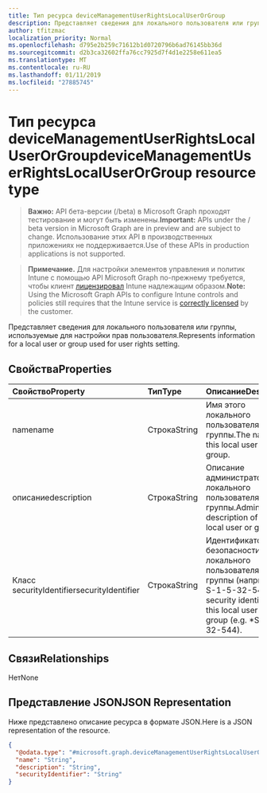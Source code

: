 ```yaml
---
title: Тип ресурса deviceManagementUserRightsLocalUserOrGroup
description: Представляет сведения для локального пользователя или группы, используемые для настройки прав пользователя.
author: tfitzmac
localization_priority: Normal
ms.openlocfilehash: d795e2b259c71612b1d0720796b6ad76145bb36d
ms.sourcegitcommit: d2b3ca32602ffa76cc7925d7f4d1e2258e611ea5
ms.translationtype: MT
ms.contentlocale: ru-RU
ms.lasthandoff: 01/11/2019
ms.locfileid: "27885745"
---
```

# <a name="devicemanagementuserrightslocaluserorgroup-resource-type"></a><span data-ttu-id="3a498-103">Тип ресурса deviceManagementUserRightsLocalUserOrGroup</span><span class="sxs-lookup"><span data-stu-id="3a498-103">deviceManagementUserRightsLocalUserOrGroup resource type</span></span>

> <span data-ttu-id="3a498-104">**Важно:** API бета-версии (/beta) в Microsoft Graph проходят тестирование и могут быть изменены.</span><span class="sxs-lookup"><span data-stu-id="3a498-104">**Important:** APIs under the / beta version in Microsoft Graph are in preview and are subject to change.</span></span> <span data-ttu-id="3a498-105">Использование этих API в производственных приложениях не поддерживается.</span><span class="sxs-lookup"><span data-stu-id="3a498-105">Use of these APIs in production applications is not supported.</span></span>

> <span data-ttu-id="3a498-106">**Примечание.** Для настройки элементов управления и политик Intune с помощью API Microsoft Graph по-прежнему требуется, чтобы клиент [лицензировал](https://go.microsoft.com/fwlink/?linkid=839381) Intune надлежащим образом.</span><span class="sxs-lookup"><span data-stu-id="3a498-106">**Note:** Using the Microsoft Graph APIs to configure Intune controls and policies still requires that the Intune service is [correctly licensed](https://go.microsoft.com/fwlink/?linkid=839381) by the customer.</span></span>

<span data-ttu-id="3a498-107">Представляет сведения для локального пользователя или группы, используемые для настройки прав пользователя.</span><span class="sxs-lookup"><span data-stu-id="3a498-107">Represents information for a local user or group used for user rights setting.</span></span>
## <a name="properties"></a><span data-ttu-id="3a498-108">Свойства</span><span class="sxs-lookup"><span data-stu-id="3a498-108">Properties</span></span>
|<span data-ttu-id="3a498-109">Свойство</span><span class="sxs-lookup"><span data-stu-id="3a498-109">Property</span></span>|<span data-ttu-id="3a498-110">Тип</span><span class="sxs-lookup"><span data-stu-id="3a498-110">Type</span></span>|<span data-ttu-id="3a498-111">Описание</span><span class="sxs-lookup"><span data-stu-id="3a498-111">Description</span></span>|
|:---|:---|:---|
|<span data-ttu-id="3a498-112">name</span><span class="sxs-lookup"><span data-stu-id="3a498-112">name</span></span>|<span data-ttu-id="3a498-113">Строка</span><span class="sxs-lookup"><span data-stu-id="3a498-113">String</span></span>|<span data-ttu-id="3a498-114">Имя этого локального пользователя или группы.</span><span class="sxs-lookup"><span data-stu-id="3a498-114">The name of this local user or group.</span></span>|
|<span data-ttu-id="3a498-115">описание</span><span class="sxs-lookup"><span data-stu-id="3a498-115">description</span></span>|<span data-ttu-id="3a498-116">Строка</span><span class="sxs-lookup"><span data-stu-id="3a498-116">String</span></span>|<span data-ttu-id="3a498-117">Описание администратора локального пользователя или группы.</span><span class="sxs-lookup"><span data-stu-id="3a498-117">Admin’s description of this local user or group.</span></span>|
|<span data-ttu-id="3a498-118">Класс securityIdentifier</span><span class="sxs-lookup"><span data-stu-id="3a498-118">securityIdentifier</span></span>|<span data-ttu-id="3a498-119">Строка</span><span class="sxs-lookup"><span data-stu-id="3a498-119">String</span></span>|<span data-ttu-id="3a498-120">Идентификатор безопасности этого локального пользователя или группы (например \* S-1-5-32-544).</span><span class="sxs-lookup"><span data-stu-id="3a498-120">The security identifier of this local user or group (e.g. \*S-1-5-32-544).</span></span>|

## <a name="relationships"></a><span data-ttu-id="3a498-121">Связи</span><span class="sxs-lookup"><span data-stu-id="3a498-121">Relationships</span></span>
<span data-ttu-id="3a498-122">Нет</span><span class="sxs-lookup"><span data-stu-id="3a498-122">None</span></span>
## <a name="json-representation"></a><span data-ttu-id="3a498-123">Представление JSON</span><span class="sxs-lookup"><span data-stu-id="3a498-123">JSON Representation</span></span>
<span data-ttu-id="3a498-124">Ниже представлено описание ресурса в формате JSON.</span><span class="sxs-lookup"><span data-stu-id="3a498-124">Here is a JSON representation of the resource.</span></span>
<!-- {
  "blockType": "resource",
  "@odata.type": "microsoft.graph.deviceManagementUserRightsLocalUserOrGroup"
}
-->
``` json
{
  "@odata.type": "#microsoft.graph.deviceManagementUserRightsLocalUserOrGroup",
  "name": "String",
  "description": "String",
  "securityIdentifier": "String"
}
```





